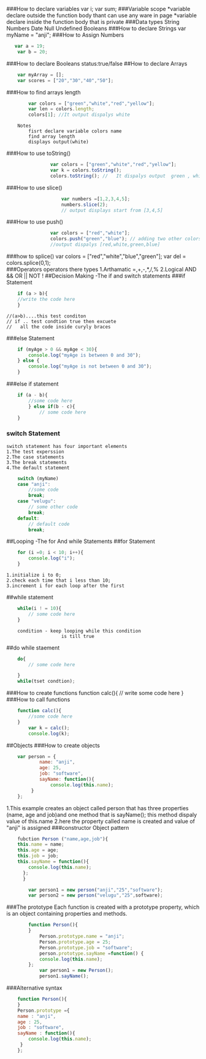 ###How to declare variables
	 var i;
	 var sum;
###Variable scope
	*variable declare outside the function body thant can use any ware in page
	*variable declare inside the function body that is private
###Data types
	String
	Numbers
	Date
	Null
	Undefined
	Booleans
###How to declare Strings
	var myName = "anji";
###How to Assign Numbers
```js
   var a = 19;
	var b = 20;
```
###How to declare Booleans
	status:true/false
##How to declare Arrays
```js
	var myArray = [];
	var scores = ["20","30","40","50"];
```
###How to find arrays length
```js
		var colors = ["green","white","red","yellow"];
		var len = colors.length;
		colors[1]; //It output dispalys white
```
		Notes
			fisrt declare variable colors name
			find array length
			displays output(white)
###How to use toString()
```js
				var colors = ["green","white","red","yellow"];
				var k = colors.toString();
				colors.toString(); //	It dispalys output  green , white,red,yellow
```
###How to use slice()
```js
					var numbers =[1,2,3,4,5];
					numbers.slice(2);
					// output displays start from [3,4,5]
```
###How to use push()
```js
				var colors = ["red","white"];
				colors.push("green","blue"); // adding two other colors
				//output dispalys [red,white,green,blue]
```
###how to splice()
				var colors = ["red","white","blue","green"];
				var del = colors.splice(0,1);	 					
###Operators
	operators there types
	1.Arthamatic
		=,+,-,*,/,%
	2.Logical
		AND &&
		OR ||
		NOT !
##Decision Making -The if and switch statements
###if Statement
```js
	if (a > b){
	//write the code here
	}
```
	//(a>b)....this test conditon
	// if .. test condtion true then excuete
	//	 all the code inside curyly braces
###else Statement
```js
	if (myAge > 0 && myAge < 30){
		console.log("myAge is between 0 and 30");
	} else {
		console.log("myAge is not between 0 and 30");
	}
```
###else if statement
```js
	if (a - b){
		//some code here
		} else if(b - c){
			// some code here
	}
```
### switch Statement
	switch statement has four important elements
	1.The test experssion
	2.The case statements
	3.The break statements
	4.The default statement
```js
	switch (myName)
	case "anji":
		//some code
		break;
	case "velugu":
		// some other code
		break;
	default:
		// default code
		break;
```
##Looping -The for And while Statements
##for Statement
```js
	for (i =0; i < 10; i++){
		console.log("i");
	}
```
	1.initialize i to 0;
	2.check each time that i less than 10;
	3.increment i for each loop after the first
##while statement
```js
	while(i ! = 10){
		// some code here
	}
```
		condition - keep looping while this condition
						is till true
##do while staement
```js
	do{
		// some code here

	}
	while(tset condtion);
```
###How to create functions
	function calc(){
		// write some code here
	}
###How to call functions
```js
	function calc(){
		//some code here
	}
		var k = calc();
		console.log(k);
```
##Objects
###How to create objects
```js
	var person = {
			name: "anji",
			age: 25,
			job: "software",
			sayName: function(){
				console.log(this.name);
		 }
	};
```

   1.This example creates an object called person
		that has three properties (name, age and job)and
		one method that is sayName(); this method dispaly value of this.name
	2.here the property called name is created and value of "anji" is assigned
###constructor Object pattern
```js
	fubction Person ("name,age,job"){
	this.name = name;
	this.age = age;
	this.job = job;
	this.sayName = function(){
		console.log(this.name);
	  };
	  }

		var person1 = new person("anji","25","software");
		var person2 = new person("velugu","25",software);
```
###The prototype
	Each function is created with a prototype property,
	which is an object containing properties and methods.
```js
		function Person(){
		}
			Person.prototype.name = "anji";
			Person.prototype.age = 25;
			Person.prototype.job = "software";
			person.prototype.sayName =function() {
			console.log(this.name);
		};
			var person1 = new Person();
			person1.sayName();
```
###Alternative syntax
```js
	function Person(){
	}
	Person.prototype ={
	name : "anji",
	age : 25,
	job : "software",
	sayName : function(){
		console.log(this.name);
	 }
	};
```
